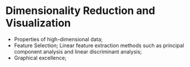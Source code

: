 # Dimensionality Reduction and Visualization

- Properties of high-dimensional data; 
- Feature Selection; Linear feature extraction methods such as principal component analysis and linear discriminant analysis;
- Graphical excellence; 





